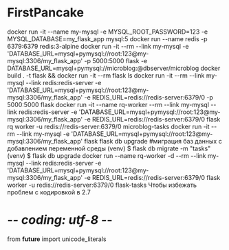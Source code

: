 # FirstPancake
docker run -it --name my-mysql -e MYSQL_ROOT_PASSWORD=123 -e MYSQL_DATABASE=my_flask_app mysql:5
docker run --name redis -p 6379:6379 redis:3-alpine
docker run -it --rm --link my-mysql -e 'DATABASE_URL=mysql+pymysql://root:123@my-mysql:3306/my_flask_app' -p 5000:5000 flask
                                     -e DATABASE_URL=mysql+pymysql://microblog:<database-password>@dbserver/microblog
docker build . -t flask && docker run -it --rm flask ls
docker run -it --rm --link my-mysql --link redis:redis-server -e 'DATABASE_URL=mysql+pymysql://root:123@my-mysql:3306/my_flask_app' -e REDIS_URL=redis://redis-server:6379/0 -p 5000:5000 flask
docker run -it --name rq-worker --rm --link my-mysql --link redis:redis-server -e 'DATABASE_URL=mysql+pymysql://root:123@my-mysql:3306/my_flask_app' -e REDIS_URL=redis://redis-server:6379/0 flask rq worker -u redis://redis-server:6379/0 microblog-tasks
docker run -it --rm --link my-mysql -e 'DATABASE_URL=mysql+pymysql://root:123@my-mysql:3306/my_flask_app' flask flask db upgrade #миграция баз данных с добавлением переменной среды
(venv) $ flask db migrate -m "tasks"
(venv) $ flask db upgrade
docker run --name rq-worker -d --rm --link my-mysql --link redis:redis-server -e 'DATABASE_URL=mysql+pymysql://root:123@my-mysql:3306/my_flask_app' -e REDIS_URL=redis://redis-server:6379/0 flask worker -u redis://redis-server:6379/0 flask-tasks
Чтобы избежать проблем с кодировкой в 2.7
# -*- coding: utf-8 -*-
from __future__ import unicode_literals